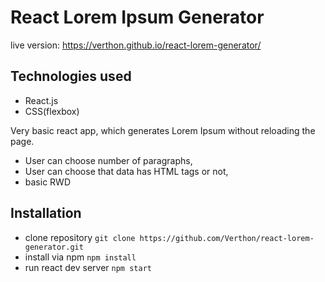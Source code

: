 # React Lorem Ipsum Generator

live version: https://verthon.github.io/react-lorem-generator/

## Technologies used

- React.js
- CSS(flexbox)

Very basic react app, which generates Lorem Ipsum without reloading the page.

- User can choose number of paragraphs,
- User can choose that data has HTML tags or not,
- basic RWD

## Installation

- clone repository 
`git clone https://github.com/Verthon/react-lorem-generator.git`
- install via npm
`npm install`
- run react dev server
`npm start`
